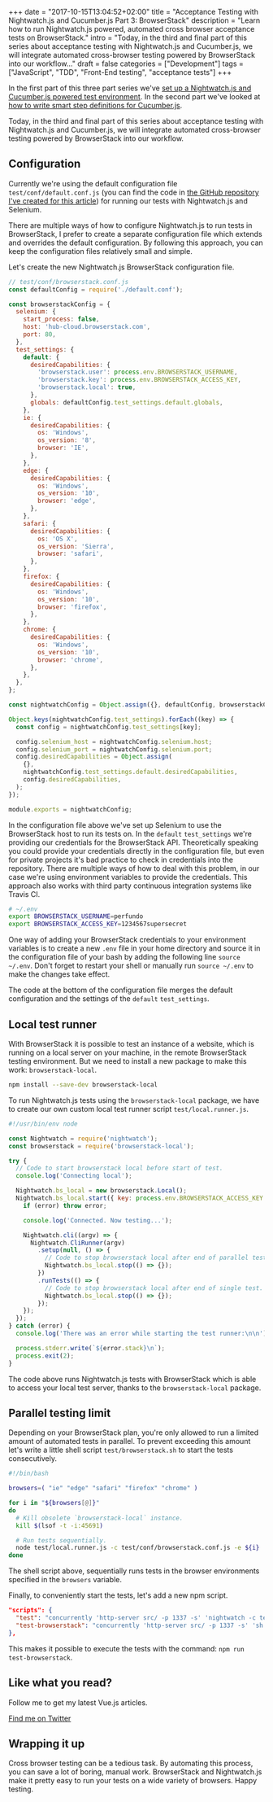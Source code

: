 +++
date = "2017-10-15T13:04:52+02:00"
title = "Acceptance Testing with Nightwatch.js and Cucumber.js Part 3: BrowserStack"
description = "Learn how to run Nightwatch.js powered, automated cross browser acceptance tests on BrowserStack."
intro = "Today, in the third and final part of this series about acceptance testing with Nightwatch.js and Cucumber.js, we will integrate automated cross-browser testing powered by BrowserStack into our workflow..."
draft = false
categories = ["Development"]
tags = ["JavaScript", "TDD", "Front-End testing", "acceptance tests"]
+++

In the first part of this three part series we've [set up a Nightwatch.js and Cucumber.js powered test environment](https://markus.oberlehner.net/blog/acceptance-testing-with-nightwatch-and-cucumber-setup/). In the second part we've looked at [how to write smart step definitions for Cucumber.js](https://markus.oberlehner.net/blog/acceptance-testing-with-nightwatch-and-cucumber-smart-step-definitions/).

Today, in the third and final part of this series about acceptance testing with Nightwatch.js and Cucumber.js, we will integrate automated cross-browser testing powered by BrowserStack into our workflow.

## Configuration

Currently we're using the default configuration file `test/conf/default.conf.js` (you can find the code in [the GitHub repository I've created for this article](https://github.com/maoberlehner/acceptance-testing-with-nightwatch-cucumber-and-browserstack/tree/part-3-browserstack)) for running our tests with Nightwatch.js and Selenium.

There are multiple ways of how to configure Nightwatch.js to run tests in BrowserStack, I prefer to create a separate configuration file which extends and overrides the default configuration. By following this approach, you can keep the configuration files relatively small and simple.

Let's create the new Nightwatch.js BrowserStack configuration file.

```js
// test/conf/browserstack.conf.js
const defaultConfig = require('./default.conf');

const browserstackConfig = {
  selenium: {
    start_process: false,
    host: 'hub-cloud.browserstack.com',
    port: 80,
  },
  test_settings: {
    default: {
      desiredCapabilities: {
        'browserstack.user': process.env.BROWSERSTACK_USERNAME,
        'browserstack.key': process.env.BROWSERSTACK_ACCESS_KEY,
        'browserstack.local': true,
      },
      globals: defaultConfig.test_settings.default.globals,
    },
    ie: {
      desiredCapabilities: {
        os: 'Windows',
        os_version: '8',
        browser: 'IE',
      },
    },
    edge: {
      desiredCapabilities: {
        os: 'Windows',
        os_version: '10',
        browser: 'edge',
      },
    },
    safari: {
      desiredCapabilities: {
        os: 'OS X',
        os_version: 'Sierra',
        browser: 'safari',
      },
    },
    firefox: {
      desiredCapabilities: {
        os: 'Windows',
        os_version: '10',
        browser: 'firefox',
      },
    },
    chrome: {
      desiredCapabilities: {
        os: 'Windows',
        os_version: '10',
        browser: 'chrome',
      },
    },
  },
};

const nightwatchConfig = Object.assign({}, defaultConfig, browserstackConfig);

Object.keys(nightwatchConfig.test_settings).forEach((key) => {
  const config = nightwatchConfig.test_settings[key];

  config.selenium_host = nightwatchConfig.selenium.host;
  config.selenium_port = nightwatchConfig.selenium.port;
  config.desiredCapabilities = Object.assign(
    {},
    nightwatchConfig.test_settings.default.desiredCapabilities,
    config.desiredCapabilities,
  );
});

module.exports = nightwatchConfig;
```

In the configuration file above we've set up Selenium to use the BrowserStack host to run its tests on. In the `default` `test_settings` we're providing our credentials for the BrowserStack API. Theoretically speaking you could provide your credentials directly in the configuration file, but even for private projects it's bad practice to check in credentials into the repository. There are multiple ways of how to deal with this problem, in our case we're using environment variables to provide the credentials. This approach also works with third party continuous integration systems like Travis CI.

```bash
# ~/.env
export BROWSERSTACK_USERNAME=perfundo
export BROWSERSTACK_ACCESS_KEY=1234567supersecret
```

One way of adding your BrowserStack credentials to your environment variables is to create a new `.env` file in your home directory and source it in the configuration file of your bash by adding the following line `source ~/.env`. Don't forget to restart your shell or manually run `source ~/.env` to make the changes take effect.

The code at the bottom of the configuration file merges the default configuration and the settings of the `default` `test_settings`.

## Local test runner

With BrowserStack it is possible to test an instance of a website, which is running on a local server on your machine, in the remote BrowserStack testing environment. But we need to install a new package to make this work: `browserstack-local`.

```bash
npm install --save-dev browserstack-local
```

To run Nightwatch.js tests using the `browserstack-local` package, we have to create our own custom local test runner script `test/local.runner.js`.

```js
#!/usr/bin/env node

const Nightwatch = require('nightwatch');
const browserstack = require('browserstack-local');

try {
  // Code to start browserstack local before start of test.
  console.log('Connecting local');

  Nightwatch.bs_local = new browserstack.Local();
  Nightwatch.bs_local.start({ key: process.env.BROWSERSTACK_ACCESS_KEY }, (error) => {
    if (error) throw error;

    console.log('Connected. Now testing...');

    Nightwatch.cli((argv) => {
      Nightwatch.CliRunner(argv)
        .setup(null, () => {
          // Code to stop browserstack local after end of parallel test.
          Nightwatch.bs_local.stop(() => {});
        })
        .runTests(() => {
          // Code to stop browserstack local after end of single test.
          Nightwatch.bs_local.stop(() => {});
        });
    });
  });
} catch (error) {
  console.log('There was an error while starting the test runner:\n\n');

  process.stderr.write(`${error.stack}\n`);
  process.exit(2);
}
```

The code above runs Nightwatch.js tests with BrowserStack which is able to access your local test server, thanks to the `browserstack-local` package.

## Parallel testing limit

Depending on your BrowserStack plan, you're only allowed to run a limited amount of automated tests in parallel. To prevent exceeding this amount let's write a little shell script `test/browserstack.sh` to start the tests consecutively.

```bash
#!/bin/bash

browsers=( "ie" "edge" "safari" "firefox" "chrome" )

for i in "${browsers[@]}"
do
  # Kill obsolete `browserstack-local` instance.
  kill $(lsof -t -i:45691)

  # Run tests sequentially.
  node test/local.runner.js -c test/conf/browserstack.conf.js -e ${i}
done
```

The shell script above, sequentially runs tests in the browser environments specified in the `browsers` variable.

Finally, to conveniently start the tests, let's add a new npm script.

```json
"scripts": {
  "test": "concurrently 'http-server src/ -p 1337 -s' 'nightwatch -c test/conf/default.conf.js' --success first --kill-others",
  "test-browserstack": "concurrently 'http-server src/ -p 1337 -s' 'sh test/browserstack.sh' --success first --kill-others"
},
```

This makes it possible to execute the tests with the command: `npm run test-browserstack`.

<div class="c-content__broad">
  <div class="c-twitter-teaser">
    <div class="c-twitter-teaser__content">
      <h2 class="c-twitter-teaser__headline">Like what you read?</h2>
      <p class="c-twitter-teaser__body">
        Follow me to get my latest Vue.js articles.
      </p>
      <a class="c-button c-button--outline c-twitter-teaser__button" rel="nofollow" href="https://twitter.com/maoberlehner" data-event-category="link" data-event-action="click: contact" data-event-label="Twitter (article content)">
        Find me on Twitter
      </a>
    </div>
  </div>
</div>

## Wrapping it up

Cross browser testing can be a tedious task. By automating this process, you can save a lot of boring, manual work. BrowserStack and Nightwatch.js make it pretty easy to run your tests on a wide variety of browsers. Happy testing.
